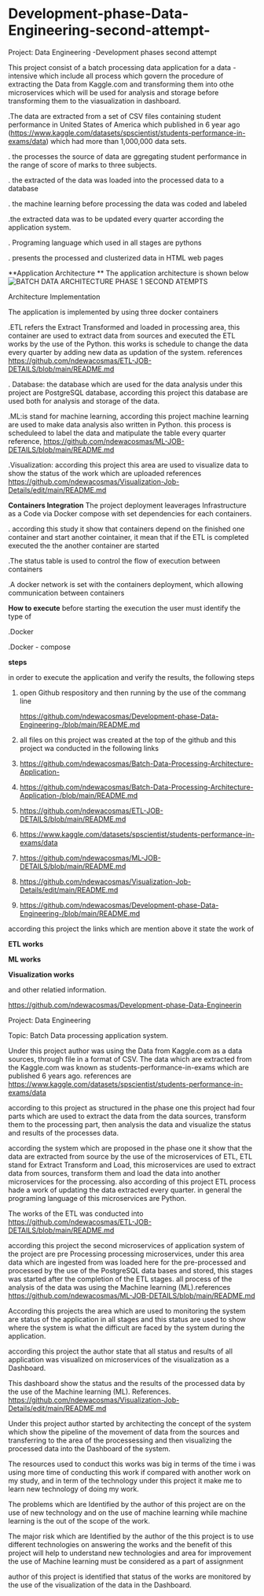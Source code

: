 # Development-phase-Data-Engineering-second-attempt-
Project: Data Engineering -Development phases second attempt 


This project consist of a batch processing data application for a data - intensive which include all process which govern the procedure of extracting the Data from Kaggle.com and transforming them into othe microservices which will be used for analysis and storage before transforming them to the viasualization in dashboard.

.The data are extracted from a set of CSV files containing student performance in United States of America which published in 6 year ago (https://www.kaggle.com/datasets/spscientist/students-performance-in-exams/data) which had more than 1,000,000 data sets.

. the processes the source of data are ggregating student performance in the range of score of marks to three subjects.

. the extracted of the data was loaded into the processed data to a database

. the machine learning before processing the data was coded and labeled

.the extracted data was to be updated every quarter according the application system.

. Programing language which used in all stages are pythons

. presents the processed and clusterized data in HTML web pages


**Application Architecture **
The application architecture is shown below
![BATCH DATA ARCHITECTURE PHASE 1 SECOND ATEMPTS](https://github.com/user-attachments/assets/44ab3ba7-1854-4c7c-8195-e8dc47003e94)


Architecture Implementation

The application is implemented by using three docker containers

.ETL refers the Extract Transformed and loaded in processing area, this container are used to extract data from sources and executed the ETL works by the use of the Python. this works is schedule to change the data every quarter by adding new data as updation of the system. references https://github.com/ndewacosmas/ETL-JOB-DETAILS/blob/main/README.md

. Database: the database which are used for the data analysis under this project are PostgreSQL database, according this project this database are used both for analysis and storage of the data.

.ML:is stand for machine learning, according this project machine learning are used to make data analysis also written in Python. this process is scheduleed to label the data and matipulate the table every quarter reference, https://github.com/ndewacosmas/ML-JOB-DETAILS/blob/main/README.md

.Visualization: according this project this area are used to visualize data to show the status of the work which are uploaded references https://github.com/ndewacosmas/Visualization-Job-Details/edit/main/README.md

**Containers Integration**
The project deployment leaverages Infrastructure as a Code via Docker compose with set dependencies for each containers.

. according this study it show that containers depend on the finished one container and start another cointainer, it mean that if the ETL is completed executed the the another container are started

.The status table is used to control the flow of execution between containers

.A docker network is set with the containers deployment, which allowing communication between containers

**How to execute**
before starting the execution the user must identify the type of 

.Docker

.Docker - compose

**steps**

in order to execute the application and verify the results, the following steps

1. open Github respository and then running by the use of the commang line

   https://github.com/ndewacosmas/Development-phase-Data-Engineering-/blob/main/README.md
   
3. all files on this project was created at the top of the github and this project wa conducted in the following links
   
5. https://github.com/ndewacosmas/Batch-Data-Processing-Architecture-Application-
   
7. https://github.com/ndewacosmas/Batch-Data-Processing-Architecture-Application-/blob/main/README.md

8. https://github.com/ndewacosmas/ETL-JOB-DETAILS/blob/main/README.md

9. https://www.kaggle.com/datasets/spscientist/students-performance-in-exams/data

10. https://github.com/ndewacosmas/ML-JOB-DETAILS/blob/main/README.md

11. https://github.com/ndewacosmas/Visualization-Job-Details/edit/main/README.md

12. https://github.com/ndewacosmas/Development-phase-Data-Engineering-/blob/main/README.md

according this project the links which are mention above it state the work of 

**ETL works**

**ML works**

**Visualization works**


and other relatied information.


https://github.com/ndewacosmas/Development-phase-Data-Engineerin


Project: Data Engineering 

Topic: Batch Data processing application system.

Under this project author was using the Data from Kaggle.com as a data sources, through file in a format of CSV.  The data which are extracted from the Kaggle.com was known as students-performance-in-exams which are published 6 years ago. references are   https://www.kaggle.com/datasets/spscientist/students-performance-in-exams/data



according to this project as structured in the phase one this project had four parts which are used to extract the data from the data sources, transform them to the processing part, then analysis the data and visualize the status and results of the processes data.



according the system which are proposed in the phase one it show that the data are extracted from source by the use of the microservices of ETL, ETL stand for Extract Transform and Load, this microservices are used to extract data from sources, transform them and load the data into another microservices for the processing. also according of this project ETL process hade a work of updating the data extracted every quarter. in general the programing language of this microservices are Python.

The works of the ETL was conducted into https://github.com/ndewacosmas/ETL-JOB-DETAILS/blob/main/README.md



according this project the second microservices of application system of the project are pre Processing processing microservices, under this area data which are ingested from was loaded here for the pre-processed and processed by the use of the PostgreSQL data bases and stored, this stages was started after the completion of the ETL stages. all process of the analysis of the data was using the Machine learning (ML).references https://github.com/ndewacosmas/ML-JOB-DETAILS/blob/main/README.md

According this projects the area which are used to monitoring the system are status of the application in all stages and this status are used to show where the system is what the difficult are faced by the system during the application.



according this project the author state that all status and results of all application was visualized on microservices of the visualization as a Dashboard.

This dashboard show the status and the results of the processed data by the use of the Machine learning (ML). References. https://github.com/ndewacosmas/Visualization-Job-Details/edit/main/README.md

Under this project author started by architecting the  concept of the system which show the pipeline of the movement of data from the sources and transferring to the area of the processessing and then visualizing the processed data into the Dashboard of the system.

The resources used to conduct this works was big in terms of the time i was using more time of conducting this work if compared with another work on my study, and in term of the technology under this project it make me to learn new technology of doing my work.

The problems which are Identified by the    author of this project are on the use of new technology and on the use of machine learning while machine learning is the out of the scope of the work.

The major risk which are Identified by the author of the this project is to use different technologies on answering the works and the benefit of this project will help to understand new technologies and area for improvement the use of Machine learning must be considered as a part of assignment 

author of this project is identified that status of the works are monitored by the use of the visualization of the data in the Dashboard.
